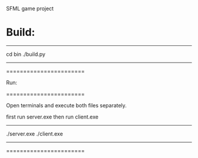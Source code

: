 SFML game project

Build:
=======================
***
cd bin
./build.py
***
=======================


Run:

=======================

Open terminals and execute both files separately.

first run server.exe
then run client.exe

***
./server.exe
./client.exe
***

=======================

    
